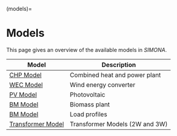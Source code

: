 (models)=

# Models

This page gives an overview of the available models in *SIMONA*.


| Model                                                   | Description                    |
|---------------------------------------------------------|--------------------------------|
| [CHP Model](chp_model.md)                               | Combined heat and power plant  |
| [WEC Model](wec_model.md)                               | Wind energy converter          |
| [PV Model](pv_model.md)                                 | Photovoltaic                   |
| [BM Model](bm_model.md)                                 | Biomass plant                  |
| [BM Model](load_profiles.md)                            | Load profiles                  |
| [Transformer Model](transformer_model.md)               | Transformer Models (2W and 3W) |